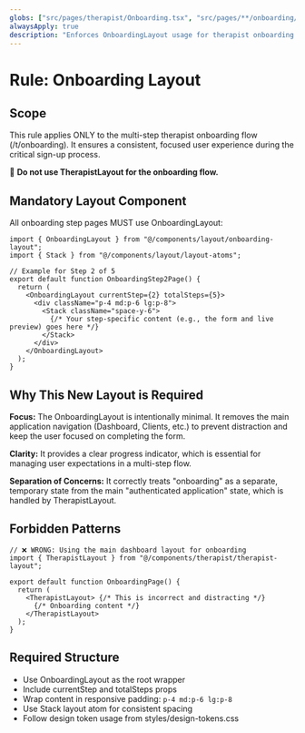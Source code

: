 ```yaml
---
globs: ["src/pages/therapist/Onboarding.tsx", "src/pages/**/onboarding/**/*.tsx"]
alwaysApply: true
description: "Enforces OnboardingLayout usage for therapist onboarding flow instead of TherapistLayout"
---
```


# Rule: Onboarding Layout

## Scope
This rule applies ONLY to the multi-step therapist onboarding flow (/t/onboarding). It ensures a consistent, focused user experience during the critical sign-up process.

🚫 **Do not use TherapistLayout for the onboarding flow.**

## Mandatory Layout Component
All onboarding step pages MUST use OnboardingLayout:

```tsx
import { OnboardingLayout } from "@/components/layout/onboarding-layout";
import { Stack } from "@/components/layout/layout-atoms";

// Example for Step 2 of 5
export default function OnboardingStep2Page() {
  return (
    <OnboardingLayout currentStep={2} totalSteps={5}>
      <div className="p-4 md:p-6 lg:p-8">
        <Stack className="space-y-6">
          {/* Your step-specific content (e.g., the form and live preview) goes here */}
        </Stack>
      </div>
    </OnboardingLayout>
  );
}
```

## Why This New Layout is Required

**Focus:** The OnboardingLayout is intentionally minimal. It removes the main application navigation (Dashboard, Clients, etc.) to prevent distraction and keep the user focused on completing the form.

**Clarity:** It provides a clear progress indicator, which is essential for managing user expectations in a multi-step flow.

**Separation of Concerns:** It correctly treats "onboarding" as a separate, temporary state from the main "authenticated application" state, which is handled by TherapistLayout.

## Forbidden Patterns

```tsx
// ❌ WRONG: Using the main dashboard layout for onboarding
import { TherapistLayout } from "@/components/therapist/therapist-layout";

export default function OnboardingPage() {
  return (
    <TherapistLayout> {/* This is incorrect and distracting */}
      {/* Onboarding content */}
    </TherapistLayout>
  );
}
```

## Required Structure
- Use OnboardingLayout as the root wrapper
- Include currentStep and totalSteps props
- Wrap content in responsive padding: `p-4 md:p-6 lg:p-8`
- Use Stack layout atom for consistent spacing
- Follow design token usage from styles/design-tokens.css